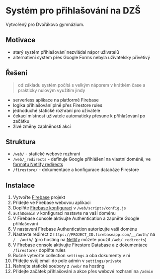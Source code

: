 # Systém pro přihlašování na DZŠ
Vytvořený pro Dvořákovo gymnázium.

## Motivace
- starý systém přihlašování nezvládal nápor uživatelů
- alternativní systém přes Google Forms nebyla uživatelsky přívětivý

## Řešení
> od základu systém počítá s velkým náporem v krátkém čase a prakticky nulovým využitím jindy
- serverless aplikace na platformě Firebase
- logika přihlašování plně přes Firestore rules
- jednoduché statické rozhraní pro uživatele
- čekací místnost uživatele automaticky přesune k přihlašování po začátku
- živé změny zaplněnosti akcí

## Struktura
- `/web/` - statické webové rozhraní
- `/web/_redirects` - definuje Google přihlášení na vlastní doméně, ve [formátu Netlify redirects](https://docs.netlify.com/routing/redirects/#syntax-for-the-redirects-file)
- `/firestore/` - dokumentace a konfigurace databáze Firestore

## Instalace
1. Vytvořte [Firebase](https://console.firebase.google.com/) projekt
2. Přidejte ve Firebase webovou aplikaci 
3. Doplňte [Firebase konfiguraci](https://support.google.com/firebase/answer/7015592#zippy=%2Cin-this-article) v `/web/scripts/config.js`
4. `authDomain` v konfiguraci nastavte na vaši doménu 
5. V Firebase console aktivujte Authentication a zapněte Google přihlašování 
6. V nastavení Firebase Authentication autorizujte vaši doménu 
7. Nastavte redirect z `https://PROJECT_ID.firebaseapp.com/__/auth/` na `/__/auth/` (pro hosting na [Netlify](https://www.netlify.com/) můžete použít `/web/_redirects`)
8. V Firebase console aktivujte Firestore Database a z dokumentace `/firestore/` doplňte rules 
9. Ručně vytvořte collection `settings` a oba dokumenty v ní 
10. Přidejte svůj email do pole admin v `settings/private`
11. Nahrajte statické soubory z `/web/` na hosting 
12. Přidejte začátek přihlašování a akce přes webové rozhraní na `/admin`